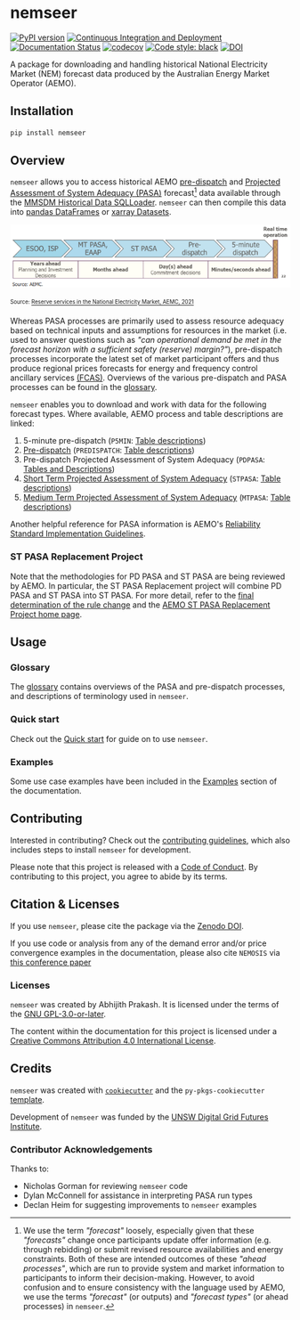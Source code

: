 # nemseer

[![PyPI version](https://badge.fury.io/py/nemseer.svg)](https://badge.fury.io/py/nemseer)
[![Continuous Integration and Deployment](https://github.com/UNSW-CEEM/NEMSEER/actions/workflows/cicd.yml/badge.svg)](https://github.com/UNSW-CEEM/NEMSEER/actions/workflows/cicd.yml)
[![Documentation Status](https://readthedocs.org/projects/nemseer/badge/?version=latest)](https://nemseer.readthedocs.io/en/latest/?badge=latest)
[![codecov](https://codecov.io/gh/UNSW-CEEM/NEMSEER/branch/master/graph/badge.svg?token=BO69YSQIGI)](https://codecov.io/gh/UNSW-CEEM/NEMSEER)
[![Code style: black](https://img.shields.io/badge/code%20style-black-000000.svg)](https://github.com/psf/black)
[![DOI](https://zenodo.org/badge/508154456.svg)](https://zenodo.org/badge/latestdoi/508154456)

A package for downloading and handling historical National Electricity Market (NEM) forecast data produced by the Australian Energy Market Operator (AEMO).

## Installation

```bash
pip install nemseer
```

## Overview

`nemseer` allows you to access historical AEMO [pre-dispatch](https://aemo.com.au/en/energy-systems/electricity/national-electricity-market-nem/data-nem/market-management-system-mms-data/pre-dispatch) and [Projected Assessment of System Adequacy (PASA)](https://wa.aemo.com.au/energy-systems/electricity/national-electricity-market-nem/nem-forecasting-and-planning/forecasting-and-reliability/projected-assessment-of-system-adequacy) forecast[^1] data available through the [MMSDM Historical Data SQLLoader](https://nemseer.readthedocs.io/en/latest/glossary.html#term-MMSDM-Historical-Data-SQLLOader). `nemseer` can then compile this data into [pandas DataFrames](https://pandas.pydata.org/pandas-docs/stable/user_guide/dsintro.html#dataframe) or [xarray Datasets](https://docs.xarray.dev/en/stable/user-guide/data-structures.html#dataset).

![forecast_overview](docs/source/_static/forecast_timeframes.png)

<sub><sup>Source: [Reserve services in the National Electricity Market, AEMC, 2021](https://www.aemc.gov.au/sites/default/files/2020-12/AEMC_Reserve%20services%20in%20the%20NEM%20directions%20paper_05.01.2021.pdf)</sup></sub>

Whereas PASA processes are primarily used to assess resource adequacy based on technical inputs and assumptions for resources in the market (i.e. used to answer questions such as *"can operational demand be met in the forecast horizon with a sufficient safety (reserve) margin?"*), pre-dispatch processes incorporate the latest set of market participant offers and thus produce regional prices forecasts for energy and frequency control ancillary services [(FCAS)](https://aemo.com.au/-/media/files/electricity/nem/security_and_reliability/ancillary_services/guide-to-ancillary-services-in-the-national-electricity-market.pdf). Overviews of the various pre-dispatch and PASA processes can be found in the [glossary](https://nemseer.readthedocs.io/en/latest/glossary.html).

[^1]: We use the term *"forecast"* loosely, especially given that these *"forecasts"* change once participants update offer information (e.g. through rebidding) or submit revised resource availabilities and energy constraints. Both of these are intended outcomes of these *"ahead processes"*, which are run to provide system and market information to participants to inform their decision-making. However, to avoid confusion and to ensure consistency with the language used by AEMO, we use the terms *"forecast"* (or outputs) and *"forecast types"* (or ahead processes) in `nemseer`.

`nemseer` enables you to download and work with data for the following forecast types. Where available, AEMO process and table descriptions are linked:

1. 5-minute pre-dispatch (`P5MIN`: [Table descriptions](https://nemweb.com.au/Reports/Current/MMSDataModelReport/Electricity/MMS%20Data%20Model%20Report_files/MMS_222.htm#1))
2. [Pre-dispatch](https://www.aemo.com.au/-/media/files/electricity/nem/security_and_reliability/power_system_ops/procedures/so_op_3704-predispatch.pdf?la=en) (`PREDISPATCH`: [Table descriptions](https://nemweb.com.au/Reports/Current/MMSDataModelReport/Electricity/MMS%20Data%20Model%20Report_files/MMS_260.htm#1))
3. Pre-dispatch Projected Assessment of System Adequacy (`PDPASA`: [Tables and Descriptions](https://nemweb.com.au/Reports/Current/MMSDataModelReport/Electricity/MMS%20Data%20Model%20Report_files/MMS_467.htm#1))
4. [Short Term Projected Assessment of System Adequacy](https://wa.aemo.com.au/-/media/files/electricity/nem/planning_and_forecasting/pasa/stpasa-process-description.pdf) (`STPASA`: [Table descriptions](https://nemweb.com.au/Reports/Current/MMSDataModelReport/Electricity/MMS%20Data%20Model%20Report_files/MMS_335.htm#1))
5. [Medium Term Projected Assessment of System Adequacy](https://wa.aemo.com.au/-/media/files/electricity/nem/planning_and_forecasting/pasa/mt-pasa-process-description-v62.pdf?la=en) (`MTPASA`: [Table descriptions](https://nemweb.com.au/Reports/Current/MMSDataModelReport/Electricity/MMS%20Data%20Model%20Report_files/MMS_210.htm#1))

Another helpful reference for PASA information is AEMO's [Reliability Standard Implementation Guidelines](https://www.aemo.com.au/-/media/files/electricity/nem/planning_and_forecasting/rsig/reliability-standard-implementation-guidelines.pdf?la=en).

### ST PASA Replacement Project

Note that the methodologies for PD PASA and ST PASA are being reviewed by AEMO. In particular, the ST PASA Replacement project will combine PD PASA and ST PASA into ST PASA. For more detail, refer to the [final determination of the rule change](https://www.aemc.gov.au/sites/default/files/2022-05/ERC0332%20-%20Updating%20Short%20Term%20PASA%20-%20Final%20determination.pdf) and the [AEMO ST PASA Replacement Project home page](https://aemo.com.au/en/initiatives/trials-and-initiatives/st-pasa-replacement-project).

## Usage

### Glossary

The [glossary](https://nemseer.readthedocs.io/en/latest/glossary.html) contains overviews of the PASA and pre-dispatch processes, and descriptions of terminology used in `nemseer`.

### Quick start

Check out the [Quick start](https://nemseer.readthedocs.io/en/latest/quick_start.html) for guide on to use `nemseer`.

### Examples

Some use case examples have been included in the [Examples](https://nemseer.readthedocs.io/en/latest/examples.html) section of the documentation.

## Contributing

Interested in contributing? Check out the [contributing guidelines](./CONTRIBUTING.md), which also includes steps to install `nemseer` for development.

Please note that this project is released with a [Code of Conduct](./CONDUCT.md). By contributing to this project, you agree to abide by its terms.

## Citation & Licenses

If you use `nemseer`, please cite the package via the [Zenodo DOI](https://doi.org/10.5281/zenodo.7397514).

If you use code or analysis from any of the demand error and/or price convergence examples in the documentation, please also cite `NEMOSIS` via [this conference paper](https://www.researchgate.net/publication/329798805_NEMOSIS_-_NEM_Open_Source_Information_Service_open-source_access_to_Australian_National_Electricity_Market_Data)

### Licenses

`nemseer` was created by Abhijith Prakash. It is licensed under the terms of the [GNU GPL-3.0-or-later](./LICENSE).

The content within the documentation for this project is licensed under a [Creative Commons Attribution 4.0 International License](http://creativecommons.org/licenses/by/4.0/).

## Credits

`nemseer` was created with [`cookiecutter`](https://cookiecutter.readthedocs.io/en/latest/) and the `py-pkgs-cookiecutter` [template](https://github.com/py-pkgs/py-pkgs-cookiecutter).

Development of `nemseer` was funded by the [UNSW Digital Grid Futures Institute](https://www.dgfi.unsw.edu.au/).

### Contributor Acknowledgements

Thanks to:

- Nicholas Gorman for reviewing `nemseer` code
- Dylan McConnell for assistance in interpreting PASA run types
- Declan Heim for suggesting improvements to `nemseer` examples

